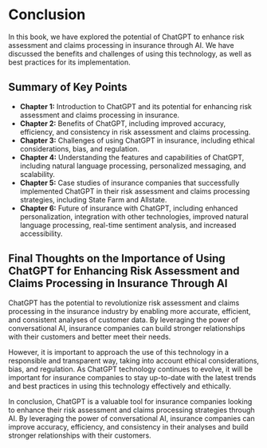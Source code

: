 Conclusion
==========

In this book, we have explored the potential of ChatGPT to enhance risk assessment and claims processing in insurance through AI. We have discussed the benefits and challenges of using this technology, as well as best practices for its implementation.

Summary of Key Points
---------------------

* **Chapter 1:** Introduction to ChatGPT and its potential for enhancing risk assessment and claims processing in insurance.
* **Chapter 2:** Benefits of ChatGPT, including improved accuracy, efficiency, and consistency in risk assessment and claims processing.
* **Chapter 3:** Challenges of using ChatGPT in insurance, including ethical considerations, bias, and regulation.
* **Chapter 4:** Understanding the features and capabilities of ChatGPT, including natural language processing, personalized messaging, and scalability.
* **Chapter 5:** Case studies of insurance companies that successfully implemented ChatGPT in their risk assessment and claims processing strategies, including State Farm and Allstate.
* **Chapter 6:** Future of insurance with ChatGPT, including enhanced personalization, integration with other technologies, improved natural language processing, real-time sentiment analysis, and increased accessibility.

Final Thoughts on the Importance of Using ChatGPT for Enhancing Risk Assessment and Claims Processing in Insurance Through AI
-----------------------------------------------------------------------------------------------------------------------------

ChatGPT has the potential to revolutionize risk assessment and claims processing in the insurance industry by enabling more accurate, efficient, and consistent analyses of customer data. By leveraging the power of conversational AI, insurance companies can build stronger relationships with their customers and better meet their needs.

However, it is important to approach the use of this technology in a responsible and transparent way, taking into account ethical considerations, bias, and regulation. As ChatGPT technology continues to evolve, it will be important for insurance companies to stay up-to-date with the latest trends and best practices in using this technology effectively and ethically.

In conclusion, ChatGPT is a valuable tool for insurance companies looking to enhance their risk assessment and claims processing strategies through AI. By leveraging the power of conversational AI, insurance companies can improve accuracy, efficiency, and consistency in their analyses and build stronger relationships with their customers.
